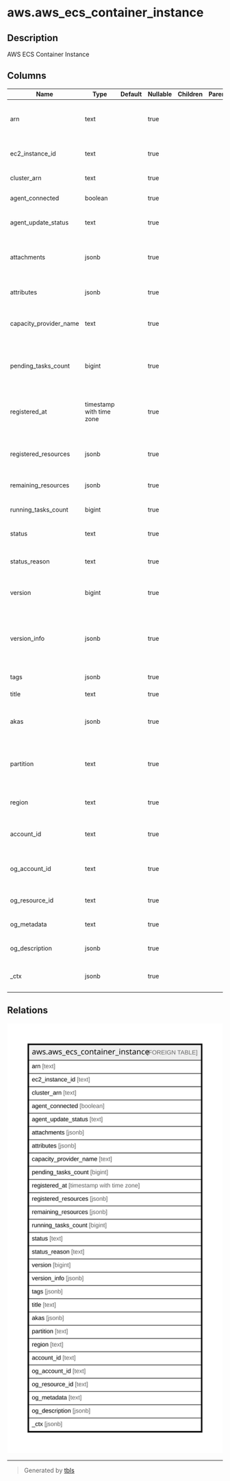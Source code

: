 # aws.aws_ecs_container_instance

## Description

AWS ECS Container Instance

## Columns

| Name | Type | Default | Nullable | Children | Parents | Comment |
| ---- | ---- | ------- | -------- | -------- | ------- | ------- |
| arn | text |  | true |  |  | The namespace Amazon Resource Name (ARN) of the container instance. |
| ec2_instance_id | text |  | true |  |  | The EC2 instance ID of the container instance. |
| cluster_arn | text |  | true |  |  | The ARN of the cluster. |
| agent_connected | boolean |  | true |  |  | True if the agent is connected to Amazon ECS. |
| agent_update_status | text |  | true |  |  | The status of the most recent agent update. |
| attachments | jsonb |  | true |  |  | The resources attached to a container instance, such as elastic network interfaces. |
| attributes | jsonb |  | true |  |  | The attributes set for the container instance. |
| capacity_provider_name | text |  | true |  |  | The capacity provider associated with the container instance. |
| pending_tasks_count | bigint |  | true |  |  | The number of tasks on the container instance that are in the PENDING status. |
| registered_at | timestamp with time zone |  | true |  |  | The Unix timestamp for when the container instance was registered. |
| registered_resources | jsonb |  | true |  |  | CPU and memory that can be allocated on this container instance to tasks. |
| remaining_resources | jsonb |  | true |  |  | CPU and memory that is available for new tasks. |
| running_tasks_count | bigint |  | true |  |  | CPU and memory that is available for new tasks. |
| status | text |  | true |  |  | The status of the container instance. |
| status_reason | text |  | true |  |  | The reason that the container instance reached its current status. |
| version | bigint |  | true |  |  | The reason that the container instance reached its current status. |
| version_info | jsonb |  | true |  |  | Version information for the Amazon ECS container agent and Docker daemon running on the container instance. |
| tags | jsonb |  | true |  |  | A map of tags for the resource. |
| title | text |  | true |  |  | Title of the resource. |
| akas | jsonb |  | true |  |  | Array of globally unique identifier strings (also known as) for the resource. |
| partition | text |  | true |  |  | The AWS partition in which the resource is located (aws, aws-cn, or aws-us-gov). |
| region | text |  | true |  |  | The AWS Region in which the resource is located. |
| account_id | text |  | true |  |  | The AWS Account ID in which the resource is located. |
| og_account_id | text |  | true |  |  | The Platform Account ID in which the resource is located. |
| og_resource_id | text |  | true |  |  | The unique ID of the resource in opengovernance. |
| og_metadata | text |  | true |  |  | Platform Metadata of the AWS resource. |
| og_description | jsonb |  | true |  |  | The full model description of the resource |
| _ctx | jsonb |  | true |  |  | Steampipe context in JSON form, e.g. connection_name. |

## Relations

![er](aws.aws_ecs_container_instance.svg)

---

> Generated by [tbls](https://github.com/k1LoW/tbls)
